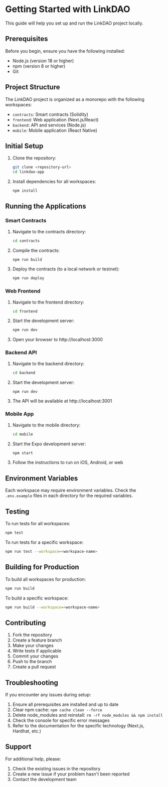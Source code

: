 # Getting Started with LinkDAO

This guide will help you set up and run the LinkDAO project locally.

## Prerequisites

Before you begin, ensure you have the following installed:
- Node.js (version 18 or higher)
- npm (version 8 or higher)
- Git

## Project Structure

The LinkDAO project is organized as a monorepo with the following workspaces:
- `contracts`: Smart contracts (Solidity)
- `frontend`: Web application (Next.js/React)
- `backend`: API and services (Node.js)
- `mobile`: Mobile application (React Native)

## Initial Setup

1. Clone the repository:
   ```bash
   git clone <repository-url>
   cd linkdao-app
   ```

2. Install dependencies for all workspaces:
   ```bash
   npm install
   ```

## Running the Applications

### Smart Contracts

1. Navigate to the contracts directory:
   ```bash
   cd contracts
   ```

2. Compile the contracts:
   ```bash
   npm run build
   ```

3. Deploy the contracts (to a local network or testnet):
   ```bash
   npm run deploy
   ```

### Web Frontend

1. Navigate to the frontend directory:
   ```bash
   cd frontend
   ```

2. Start the development server:
   ```bash
   npm run dev
   ```

3. Open your browser to http://localhost:3000

### Backend API

1. Navigate to the backend directory:
   ```bash
   cd backend
   ```

2. Start the development server:
   ```bash
   npm run dev
   ```

3. The API will be available at http://localhost:3001

### Mobile App

1. Navigate to the mobile directory:
   ```bash
   cd mobile
   ```

2. Start the Expo development server:
   ```bash
   npm start
   ```

3. Follow the instructions to run on iOS, Android, or web

## Environment Variables

Each workspace may require environment variables. Check the `.env.example` files in each directory for the required variables.

## Testing

To run tests for all workspaces:
```bash
npm test
```

To run tests for a specific workspace:
```bash
npm run test --workspace=<workspace-name>
```

## Building for Production

To build all workspaces for production:
```bash
npm run build
```

To build a specific workspace:
```bash
npm run build --workspace=<workspace-name>
```

## Contributing

1. Fork the repository
2. Create a feature branch
3. Make your changes
4. Write tests if applicable
5. Commit your changes
6. Push to the branch
7. Create a pull request

## Troubleshooting

If you encounter any issues during setup:

1. Ensure all prerequisites are installed and up to date
2. Clear npm cache: `npm cache clean --force`
3. Delete node_modules and reinstall: `rm -rf node_modules && npm install`
4. Check the console for specific error messages
5. Refer to the documentation for the specific technology (Next.js, Hardhat, etc.)

## Support

For additional help, please:
1. Check the existing issues in the repository
2. Create a new issue if your problem hasn't been reported
3. Contact the development team